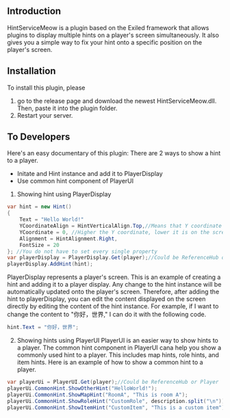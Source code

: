 ## Introduction
HintServiceMeow is a plugin based on the Exiled framework that allows plugins to display multiple hints on a player's screen simultaneously. It also gives you a simple way to fix your hint onto a specific position on the player's screen.

## Installation
To install this plugin, please 
1. go to the release page and download the newest HintServiceMeow.dll. Then, paste it into the plugin folder. 
2. Restart your server.

## To Developers
Here's an easy documentary of this plugin:
There are 2 ways to show a hint to a player.
- Initate and Hint instance and add it to PlayerDisplay
- Use common hint component of PlayerUI
1. Showing hint using PlayerDisplay
```csharp
var hint = new Hint() 
{
    Text = "Hello World!"
    YCoordinateAlign = HintVerticalAlign.Top,//Means that Y coordinate represent the top side of the hint
    YCoordinate = 0, //Higher the Y coordinate, lower it is on the screen
    Alignment = HintAlignment.Right,
    FontSize = 20
}; //You do not have to set every single property
var playerDisplay = PlayerDisplay.Get(player);//Could be ReferenceHub or Player
playerDisplay.AddHint(hint);
 ```
PlayerDisplay represents a player's screen. This is an example of creating a hint and adding it to a player display. Any change to the hint instance will be automatically updated onto the player's screen. Therefore, after adding the hint to playerDisplay, you can edit the content displayed on the screen directly by editing the content of the hint instance. For example, if I want to change the content to "你好，世界," I can do it with the following code.
```csharp
hint.Text = "你好，世界";
```
2. Showing hints using PlayerUI
PlayerUI is an easier way to show hints to a player. The common hint component in PlayerUI cana help you show a commonly used hint to a player. This includes map hints, role hints, and item hints. Here is an example of how to show a common hint to a player.
```csharp
var playerUi = PlayerUI.Get(player);//Could be ReferenceHub or Player
playerUi.CommonHint.ShowOtherHint("HelloWorld!");
playerUi.CommonHint.ShowMapHint("RoomA", "This is room A");
playerUi.CommonHint.ShowRoleHint("CustomRole", description.split("\n"));
playerUi.CommonHint.ShowItemHint("CustomItem", "This is a custom item");
```
